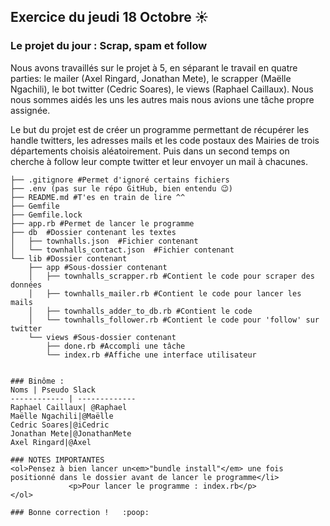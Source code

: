 ## Exercice du jeudi 18 Octobre :sunny: 


### Le projet du jour : Scrap, spam et follow 

Nous avons travaillés sur le projet à 5, en séparant le travail en quatre parties: 
le mailer (Axel Ringard, Jonathan Mete), le scrapper (Maëlle Ngachili), 
le bot twitter (Cedric Soares), le views (Raphael Caillaux).
Nous nous sommes aidés les uns les autres mais nous avions une tâche propre assignée.

Le but du projet est de créer un programme permettant de récupérer 
les handle twitters, les adresses mails et les code postaux des Mairies de trois départements choisis aléatoirement.
Puis dans un second temps on cherche à follow leur compte twitter et leur envoyer un mail à chacunes.


```UltimateTownHall
├── .gitignore #Permet d'ignoré certains fichiers
├── .env (pas sur le répo GitHub, bien entendu 😉)
├── README.md #T'es en train de lire ^^
├── Gemfile 
├── Gemfile.lock
├── app.rb #Permet de lancer le programme
├── db  #Dossier contenant les textes
│   ├── townhalls.json  #Fichier contenant 
│   └── townhalls_contact.json  #Fichier contenant 
└── lib #Dossier contenant
    ├── app #Sous-dossier contenant
    │   ├── townhalls_scrapper.rb #Contient le code pour scraper des données
    │   ├── townhalls_mailer.rb #Contient le code pour lancer les mails
    │   ├── townhalls_adder_to_db.rb #Contient le code 
    │   └── townhalls_follower.rb #Contient le code pour 'follow' sur twitter
    └── views #Sous-dossier contenant
        ├── done.rb #Accompli une tâche
        └── index.rb #Affiche une interface utilisateur

    
### Binôme :
Noms | Pseudo Slack
------------ | -------------
Raphael Caillaux| @Raphael
Maëlle Ngachili|@Maëlle
Cedric Soares|@iCedric
Jonathan Mete|@JonathanMete
Axel Ringard|@Axel

### NOTES IMPORTANTES
<ol>Pensez à bien lancer un<em>"bundle install"</em> une fois positionné dans le dossier avant de lancer le programme</li>
             <p>Pour lancer le programme : index.rb</p>
</ol>

### Bonne correction !   :poop:
